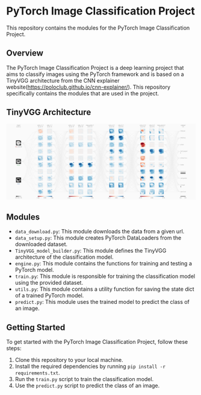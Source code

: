 # PyTorch Image Classification Project

This repository contains the modules for the PyTorch Image Classification Project.

## Overview

The PyTorch Image Classification Project is a deep learning project that aims to classify images using the PyTorch framework and is based on a TinyVGG architecture from the CNN explainer website(https://poloclub.github.io/cnn-explainer/). This repository specifically contains the modules that are used in the project.

## TinyVGG Architecture

![TinyVGG Architecture](TinyVGG_architecture.png)

## Modules

- `data_download.py`: This module downloads the data from a given url.
- `data_setup.py`: This module creates PyTorch DataLoaders from the downloaded dataset. 
- `TinyVGG_model_builder.py`: This module defines the TinyVGG architecture of the classification model.
- `engine.py`: This module contains the functions for training and testing a PyTorch model.
- `train.py`: This module is responsible for training the classification model using the provided dataset.
- `utils.py`: This module contains a utility function for saving the state dict of a trained PyTorch model.
- `predict.py`: This module uses the trained model to predict the class of an image.

## Getting Started

To get started with the PyTorch Image Classification Project, follow these steps:

1. Clone this repository to your local machine.
2. Install the required dependencies by running `pip install -r requirements.txt`.
3. Run the `train.py` script to train the classification model.
4. Use the `predict.py` script to predict the class of an image.
